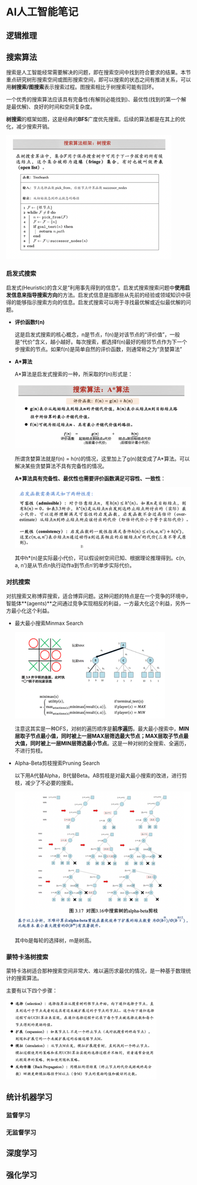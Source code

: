 # AI人工智能笔记



## 逻辑推理

## 搜索算法

搜索是人工智能经常需要解决的问题，即在搜索空间中找到符合要求的结果。本节重点研究树形搜索空间或图形搜索空间，即可以搜索的状态之间有推进关系，可以用**树搜索/图搜索**表示搜索过程。图搜索相比于树搜索可能有回环。

一个优秀的搜索算法应该具有完备性(有解则必能找到)、最优性(找到的第一个解是最优解)、良好的时间和空间复杂度。

**树搜索**的框架如图，这是经典的**BFS**广度优先搜索。后续的算法都是在其上的优化，减少搜索开销。

<img src="assets/image-20230401233038702.png" alt="image-20230401233038702" style="zoom:50%;" />

### 启发式搜索

启发式(Heuristic)的含义是“利用事先得到的信息“。启发式搜索搜索问题中**使用启发信息来指导搜索方向**的方法。启发式信息是指那些从先前的经验或领域知识中获得的能够指示搜索方向的信息。启发式搜索可以用于寻找最优解或近似最优解的问题。

- **评价函数f(n)**

    这是启发式搜索的核心概念，n是节点，f(n)是对该节点的“评价值”，一般是“代价”含义，越小越好。每次搜索，都选择f(n)最好的相邻节点作为下一个步搜索的节点。如果f(n)是简单自然的评价函数，则通常称之为“贪婪算法”

- **A*算法**

    A*算法是启发式搜索的一种，所采取的f(n)形式是：

    <img src="assets/image-20230401233047782.png" alt="image-20230401233047782" style="zoom:50%;" />

    所谓贪婪算法就是f(n) = h(n)的情况，这里加上了g(n)就变成了A*算法。可以解决某些贪婪算法不具有完备性的情况。

    **A*算法具有完备性、最优性也需要评价函数满足可容性、一致性**：

    <img src="assets/image-20230401233052464.png" alt="image-20230401233052464" style="zoom:50%;" />

    其中h*(n)是实际最小代价，可以假设树空间已知、根据理论推理得到。c(n, a, n')是从节点n执行动作a到节点n‘的单步实际代价。

### 对抗搜索

对抗搜索又称博弈搜索，适合博弈问题。这种问题的特点是在一个竞争的环境中，智能体**(agents)**之间通过竞争实现相反的利益，一方最大化这个利益，另外一方最小化这个利益。

- 最大最小搜索Minmax Search

    <img src="assets/image-20230401233102005.png" alt="image-20230401233102005" style="zoom:40%;" />

    注意这其实是一种DFS，对树的遍历顺序是**前序遍历**。最大最小搜索中，**MIN层取子节点最小值，同时被上一层MAX层筛选最大节点；MAX层取子节点最大值，同时被上一层MIN层筛选最小节点**。这是一种对树的全搜索、全遍历，不进行剪枝。

- Alpha-Beta剪枝搜索Pruning Search

    以下用A代替Alpha，B代替Beta。AB剪枝是对最大最小搜索的改进，进行剪枝，减少了不必要的搜索。

    <img src="assets/image-20230401233115823.png" alt="image-20230401233115823" style="zoom:50%;" />

    其中b是每轮的选择树，m是树高。

    

### 蒙特卡洛树搜索

蒙特卡洛树适合那种搜索空间非常大、难以遍历求最优的情况，是一种基于数理统计的搜索算法。

主要有以下四个步骤：

<img src="assets/image-20230401233132599.png" alt="image-20230401233132599" style="zoom:40%;" />

## 统计机器学习

### 监督学习

### 无监督学习

## 深度学习

## 强化学习

